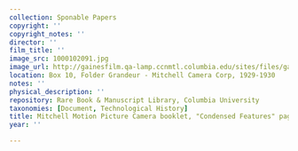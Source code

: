```yaml
---
collection: Sponable Papers
copyright: ''
copyright_notes: ''
director: ''
film_title: ''
image_src: 1000102091.jpg
image_url: http://gainesfilm.qa-lamp.ccnmtl.columbia.edu/sites/files/gainesfilm/images/1000102091.jpg
location: Box 10, Folder Grandeur - Mitchell Camera Corp, 1929-1930
notes: ''
physical_description: ''
repository: Rare Book & Manuscript Library, Columbia University
taxonomies: [Document, Technological History]
title: Mitchell Motion Picture Camera booklet, "Condensed Features" page
year: ''

---
```

